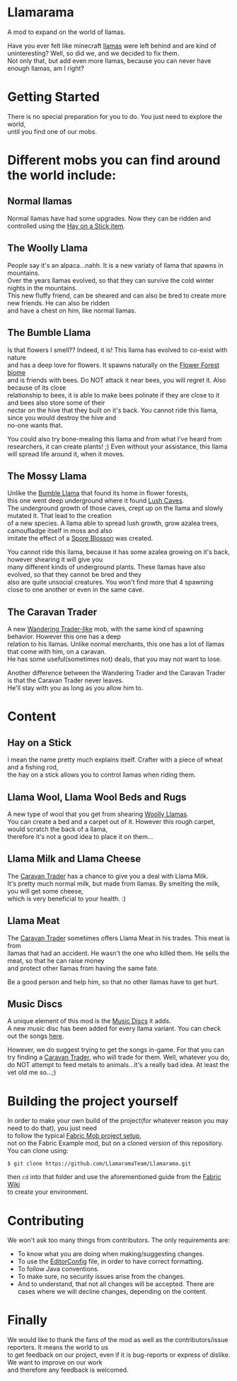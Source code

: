 # Llamarama
A mod to expand on the world of llamas.  

Have you ever felt like minecraft [llamas](https://minecraft.fandom.com/wiki/Llama) were left behind and are kind of uninteresting?
Well, so did we, and we decided to fix them.  
Not only that, but add even more llamas, because you can never have enough llamas, am I right?  

# Getting Started
There is no special preparation for you to do. You just need to explore the world,  
until you find one of our mobs.

# Different mobs you can find around the world include:  

## Normal llamas
Normal llamas have had some upgrades. Now they can be ridden and controlled using the [Hay on a Stick item](#hay-on-a-stick).

## The Woolly Llama
People say it's an alpaca...nahh. It is a new variaty of llama that spawns in mountains.  
Over the years llamas evolved, so that they can survive the cold winter nights in the mountains.  
This new fluffy friend, can be sheared and can also be bred to create more new friends. He can also be ridden  
and have a chest on him, like normal llamas.

## The Bumble Llama
Is that flowers I smell?? Indeed, it is! This llama has evolved to co-exist with nature  
and has a deep love for flowers. It spawns naturally on the [Flower Forest biome](https://minecraft.fandom.com/wiki/Forest#Variants)  
and is friends with bees. Do NOT attack it near bees, you will regret it. Also because of its close  
relationship to bees, it is able to make bees polinate if they are close to it and bees also store some of their  
nectar on the hive that they built on it's back. You cannot ride this llama, since you would destroy the hive and  
no-one wants that.

You could also try bone-mealing this llama and from what I've heard from researchers, it can create plants! ;)
Even without your assistance, this llama will spread life around it, when it moves.

## The Mossy Llama
Unlike the [Bumble Llama](#the-bumble-llama) that found its home in flower forests,  
this one went deep underground where it found [Lush Caves](https://minecraft.fandom.com/wiki/Lush_Caves).  
The underground growth of those caves, crept up on the llama and slowly mutated it. That lead to the creation  
of a new species. A llama able to spread lush growth, grow azalea trees, camoufladge itself in moss and also  
imitate the effect of a [Spore Blosson](https://minecraft.fandom.com/wiki/Spore_Blossom) was created.  

You cannot ride this llama, because it has some azalea growing on it's back, however shearing it will give you  
many different kinds of underground plants. These llamas have also evolved, so that they cannot be bred and they  
also are quite unsocial creatures. You won't find more that 4 spawning close to one another or even in the same cave.

## The Caravan Trader
A new [Wandering Trader-like](https://minecraft.fandom.com/wiki/Wandering_Trader) mob, with the same kind of spawning behavior. However this one has a deep  
relation to his llamas. Unlike normal merchants, this one has a lot of llamas that come with him, on a caravan.  
He has some useful(sometimes not) deals, that you may not want to lose. 

Another difference between the Wandering Trader and the Caravan Trader is that the Caravan Trader never leaves.  
He'll stay with you as long as you allow him to.

# Content
## Hay on a Stick
I mean the name pretty much explains itself. Crafter with a piece of wheat and a fishing rod,  
the hay on a stick allows you to control llamas when riding them.

## Llama Wool, Llama Wool Beds and Rugs
A new type of wool that you get from shearing [Woolly Llamas](#the-woolly-llama).  
You can create a bed and a carpet out of it. However this rough carpet, would scratch the back of a llama,  
therefore it's not a good idea to place it on them...

## Llama Milk and Llama Cheese
The [Caravan Trader](#the-caravan-trader) has a chance to give you a deal with Llama Milk.  
It's pretty much normal milk, but made from llamas. By smelting the milk, you will get some cheese,   
which is very beneficial to your health. :)

## Llama Meat
The [Caravan Trader](#the-caravan-trader) sometimes offers Llama Meat in his trades. This meat is from  
llamas that had an accident. He wasn't the one who killed them. He sells the meat, so that he can raise money  
and protect other llamas from having the same fate. 

Be a good person and help him, so that no other llamas have to get hurt.

## Music Discs
A unique element of this mod is the [Music Discs](https://minecraft.fandom.com/wiki/Music_Disc) it adds.  
A new music disc has been added for every llama variant. You can check out the songs [here](https://soundcloud.com/digital-pear-gaming/sets/llamarama-soundtrack).

However, we do suggest trying to get the songs in-game. For that you can try finding a [Caravan Trader](#the-caravan-trader), who will trade for them.
Well, whatever you do, do NOT attempt to feed metals to animals...it's a really bad idea. At least the vet old me so...;)

# Building the project yourself

In order to make your own build of the project(for whatever reason you may need to do that), you just need  
to follow the typical [Fabric Mob project setup](https://fabricmc.net/wiki/tutorial:setup),  
not on the Fabric Example mod, but on a cloned version of this repository. You can clone using:

```shell
$ git clone https://github.com/LlamaramaTeam/Llamarama.git
```

then `cd` into that folder and use the aforementioned guide from the [Fabric Wiki](https://fabricmc.net/wiki)  
to create your environment.

# Contributing
We won't ask too many things from contributors. The only requirements are:

- To know what you are doing when making/suggesting changes.
- To use the [EditorConfig](./.editorconfig) file, in order to have correct formatting.
- To follow Java conventions.
- To make sure, no security issues arise from the changes.
- And to understand, that not all changes will be accepted. There are cases where we will decline changes, depending on the content.

# Finally
We would like to thank the fans of the mod as well as the contributors/issue reporters. It means the world to us  
to get feedback on our project, even if it is bug-reports or express of dislike. We want to improve on our work   
and therefore any feedback is welcomed.